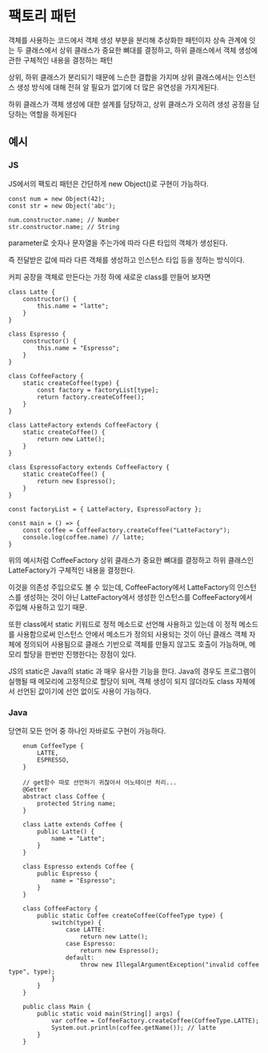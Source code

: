 # 팩토리 패턴

객체를 사용하는 코드에서 객체 생성 부분을 분리해 추상화한 패턴이자 상속 관계에 잇는 두 클래스에서 상위 클래스가 중요한 뼈대를 결정하고, 하위 클래스에서 객체 생성에 관한 구체적인 내용을 결정하는 패턴

상위, 하위 클래스가 분리되기 때문에 느슨한 결합을 가지며 상위 클래스에서는 인스턴스 생성 방식에 대해 전혀 알 필요가 없기에 더 많은 유연성을 가지게된다.

하위 클래스가 객체 생성에 대한 설계를 담당하고, 상위 클래스가 오히려 생성 공정을 담당하는 역할을 하게된다

## 예시

### JS

JS에서의 팩토리 패턴은 간단하게 new Object()로 구현이 가능하다.

```
const num = new Object(42);
const str = new Object('abc');

num.constructor.name; // Number
str.constructor.name; // String
```

parameter로 숫자나 문자열을 주는가에 따라 다른 타입의 객체가 생성된다.

즉 전달받은 값에 따라 다른 객체를 생성하고 인스턴스 타입 등을 정하는 방식이다.

커피 공장을 객체로 만든다는 가정 하에 새로운 class를 만들어 보자면

```
class Latte {
    constructor() {
        this.name = "latte";
    }
}

class Espresso {
    constructor() {
        this.name = "Espresso";
    }
}

class CoffeeFactory {
    static createCoffee(type) {
        const factory = factoryList[type];
        return factory.createCoffee();
    }
}

class LatteFactory extends CoffeeFactory {
    static createCoffee() {
        return new Latte();
    }
}

class EspressoFactory extends CoffeeFactory {
    static createCoffee() {
        return new Espresso();
    }
}

const factoryList = { LatteFactory, EspressoFactory };

const main = () => {
    const coffee = CoffeeFactory.createCoffee("LatteFactory");
    console.log(coffee.name) // latte;
}
```

위의 예시처럼 CoffeeFactory 상위 클래스가 중요한 뼈대를 결정하고 하위 클래스인 LatteFactory가 구체적인 내용을 결정한다.

이것을 의존성 주입으로도 볼 수 있는데, CoffeeFactory에서 LatteFactory의 인스턴스를 생성하는 것이 아닌 LatteFactory에서 생성한 인스턴스를 CoffeeFactory에서 주입해 사용하고 있기 때문.

또한 class에서 static 키워드로 정적 메소드로 선언해 사용하고 있는데 이 정적 메소드를 사용함으로써 인스턴스 안에서 메소드가 정의되 사용되는 것이 아닌 클래스 객체 자체에 정의되어 사용됨으로 클래스 기반으로 객체를 만들지 않고도 호출이 가능하며, 메모리 할당을 한번만 진행한다는 장점이 있다.

JS의 static은 Java의 static 과 매우 유사한 기능을 한다.
Java의 경우도 프로그램이 실행될 때 메모리에 고정적으로 할당이 되며, 객체 생성이 되지 않더라도 class 자체에서 선언된 값이기에 선언 없이도 사용이 가능하다.

### Java

당연히 모든 언어 중 하나인 자바로도 구현이 가능하다.

```
    enum CoffeeType {
        LATTE,
        ESPRESSO,
    }

    // get함수 따로 선언하기 귀찮아서 어노테이션 처리...
    @Getter
    abstract class Coffee {
        protected String name;
    }

    class Latte extends Coffee {
        public Latte() {
            name = "Latte";
        }
    }

    class Espresso extends Coffee {
        public Espresso {
            name = "Espresso";
        }
    }

    class CoffeeFactory {
        public static Coffee createCoffee(CoffeeType type) {
            switch(type) {
                case LATTE:
                    return new Latte();
                case Espresso:
                    return new Espresso();
                default:
                    throw new IllegalArgumentException("invalid coffee type", type);
            }
        }
    }

    public class Main {
        public static void main(String[] args) {
            var coffee = CoffeeFactory.createCoffee(CoffeeType.LATTE);
            System.out.println(coffee.getName()); // latte
        }
    }
```

